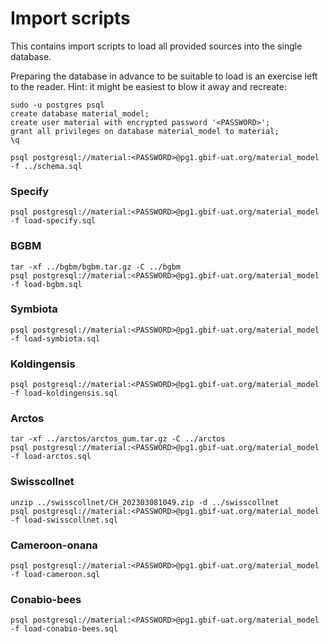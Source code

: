 # Import scripts 

This contains import scripts to load all provided sources into the single database.

Preparing the database in advance to be suitable to load is an exercise left to the reader.
Hint: it might be easiest to blow it away and recreate:

```
sudo -u postgres psql
create database material_model;
create user material with encrypted password '<PASSWORD>';
grant all privileges on database material_model to material;
\q

psql postgresql://material:<PASSWORD>@pg1.gbif-uat.org/material_model -f ../schema.sql
```

### Specify
```
psql postgresql://material:<PASSWORD>@pg1.gbif-uat.org/material_model -f load-specify.sql
```

### BGBM
```
tar -xf ../bgbm/bgbm.tar.gz -C ../bgbm
psql postgresql://material:<PASSWORD>@pg1.gbif-uat.org/material_model -f load-bgbm.sql
```

### Symbiota
```
psql postgresql://material:<PASSWORD>@pg1.gbif-uat.org/material_model -f load-symbiota.sql
```

### Koldingensis
```
psql postgresql://material:<PASSWORD>@pg1.gbif-uat.org/material_model -f load-koldingensis.sql
```

### Arctos
```
tar -xf ../arctos/arctos_gum.tar.gz -C ../arctos
psql postgresql://material:<PASSWORD>@pg1.gbif-uat.org/material_model -f load-arctos.sql
```

### Swisscollnet
```
unzip ../swisscollnet/CH_202303081049.zip -d ../swisscollnet
psql postgresql://material:<PASSWORD>@pg1.gbif-uat.org/material_model -f load-swisscollnet.sql
```

### Cameroon-onana
```
psql postgresql://material:<PASSWORD>@pg1.gbif-uat.org/material_model -f load-cameroon.sql
```

### Conabio-bees
```
psql postgresql://material:<PASSWORD>@pg1.gbif-uat.org/material_model -f load-conabio-bees.sql
```
